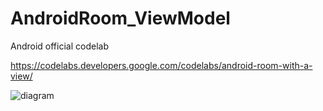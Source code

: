 # AndroidRoom_ViewModel
Android official codelab

https://codelabs.developers.google.com/codelabs/android-room-with-a-view/

![diagram](https://codelabs.developers.google.com/codelabs/android-room-with-a-view/img/1205d9f95688b35b.png)
